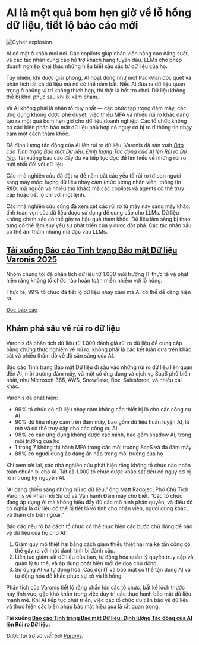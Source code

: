 # AI là một quả bom hẹn giờ về lỗ hổng dữ liệu, tiết lộ báo cáo mới

![Cyber explosion](https://www.bleepstatic.com/content/posts/2025/06/09/varonis-explosion.jpg)

AI có mặt ở khắp mọi nơi. Các copilots giúp nhân viên nâng cao năng suất, và các tác nhân cung cấp hỗ trợ khách hàng tuyến đầu. LLMs cho phép doanh nghiệp khai thác những hiểu biết sâu sắc từ dữ liệu của họ.

Tuy nhiên, khi được giải phóng, AI hoạt động như một Pac-Man đói, quét và phân tích tất cả dữ liệu mà nó có thể nắm bắt. Nếu AI đưa ra dữ liệu quan trọng ở những vị trí không thích hợp, thì thật là hết trò chơi. Dữ liệu không thể bị khôi phục sau khi bị xâm phạm.

Và AI không phải là nhân tố duy nhất — các phức tạp trong đám mây, các ứng dụng không được phê duyệt, việc thiếu MFA và nhiều rủi ro khác đang tạo ra một quả bom hẹn giờ cho dữ liệu doanh nghiệp. Các tổ chức không có các biện pháp bảo mật dữ liệu phù hợp có nguy cơ bị rò rỉ thông tin nhạy cảm một cách thảm khốc.

Để định lượng tác động của AI lên rủi ro dữ liệu, Varonis đã sản xuất [_Báo cáo Tình trạng Bảo mật Dữ liệu: Định lượng Tác động của AI lên Rủi ro Dữ liệu_](https://info.varonis.com/en/state-of-data-security-report-2025?utm%5Fsource=bleepingcomputer&utm%5Fmedium=referral&utm%5Fcampaign=bleepingcomputer%5Freferral&utm%5Fcontent=article). Tải xuống báo cáo đầy đủ và tiếp tục đọc để tìm hiểu về những rủi ro mới nhất đối với dữ liệu.

Các nhà nghiên cứu đã đặt ra để nắm bắt các yếu tố rủi ro từ con người sang máy móc: lượng dữ liệu nhạy cảm (mức lương nhân viên, thông tin R&D, mã nguồn và nhiều thứ khác) mà các copilots và agents có thể truy cập hoặc tiết lộ chỉ với một lệnh.

Các nhà nghiên cứu cũng đã xem xét các rủi ro từ máy này sang máy khác: tính toàn vẹn của dữ liệu được sử dụng để cung cấp cho LLMs. Dữ liệu không chính xác có thể gây ra hậu quả thảm khốc. Dữ liệu lâm sàng bị thao túng có thể làm suy yếu sự phát triển của y dược đột phá. Các tác nhân xấu có thể âm thầm nhúng mã độc vào LLMs.

## [Tải xuống Báo cáo Tình trạng Bảo mật Dữ liệu Varonis 2025](https://info.varonis.com/state-of-data-security-report-2025?utm%5Fsource=bleepingcomputer&utm%5Fmedium=referral&utm%5Fcampaign=bleepingcomputer%5Freferral&utm%5Fcontent=article)

Nhóm chúng tôi đã phân tích dữ liệu từ 1.000 môi trường IT thực tế và phát hiện rằng không tổ chức nào hoàn toàn miễn nhiễm với lỗ hổng.

Thực tế, 99% tổ chức đã tiết lộ dữ liệu nhạy cảm mà AI có thể dễ dàng hiện ra.

[Đọc báo cáo](https://info.varonis.com/state-of-data-security-report-2025?utm%5Fsource=bleepingcomputer&utm%5Fmedium=referral&utm%5Fcampaign=bleepingcomputer%5Freferral&utm%5Fcontent=article)

## Khám phá sâu về rủi ro dữ liệu

Varonis đã phân tích dữ liệu từ 1.000 đánh giá rủi ro dữ liệu để cung cấp bằng chứng thực nghiệm về rủi ro, không phải là các kết luận dựa trên khảo sát và phiếu thăm dò về độ sẵn sàng của AI.

Báo cáo Tình trạng Bảo mật Dữ liệu đi sâu vào những rủi ro dữ liệu liên quan đến AI, môi trường đám mây, và một số ứng dụng và dịch vụ SaaS phổ biến nhất, như Microsoft 365, AWS, Snowflake, Box, Salesforce, và nhiều cái khác.

Varonis đã phát hiện:

* 99% tổ chức có dữ liệu nhạy cảm không cần thiết bị lộ cho các công cụ AI
* 90% dữ liệu nhạy cảm trên đám mây, bao gồm dữ liệu huấn luyện AI, là mở và có thể truy cập cho các công cụ AI
* 98% có các ứng dụng không được xác minh, bao gồm shadow AI, trong môi trường của họ
* 1 trong 7 không thi hành MFA trong các môi trường SaaS và đa đám mây
* 88% có người dùng ảo đang ẩn nấp trong môi trường của họ

Khi xem xét lại, các nhà nghiên cứu phát hiện rằng không tổ chức nào hoàn toàn chuẩn bị cho AI. Tất cả 1.000 tổ chức được khảo sát đều có nguy cơ bị rò rỉ trong kỷ nguyên AI.

“AI đang chiếu sáng những rủi ro dữ liệu,” ông Matt Radolec, Phó Chủ Tịch Varonis về Phản hồi Sự cố và Vận hành Đám mây cho biết. “Các tổ chức đang áp dụng AI mà không hiểu đầy đủ các mô hình phân quyền, và điều đó có nghĩa là dữ liệu có thể bị tiết lộ vô tình cho nhân viên, người dùng khác, và thậm chí bên ngoài.”

Báo cáo nêu rõ ba cách tổ chức có thể thực hiện các bước chủ động để bảo vệ dữ liệu của họ cho AI:

1. Giảm quy mô thiệt hại bằng cách giảm thiểu thiệt hại mà kẻ tấn công có thể gây ra với một danh tính bị đánh cắp.
2. Liên tục giám sát dữ liệu của bạn, tự động hóa quản lý quyền truy cập và quản lý tư thế, và áp dụng phát hiện mối đe dọa chủ động.
3. Sử dụng AI và tự động hóa. Các đội IT và bảo mật có thể tận dụng AI và tự động hóa để khắc phục sự cố và lỗ hổng.

Phân tích của Varonis tiết lộ rằng phần lớn các tổ chức, bất kể kích thước hay lĩnh vực, gặp khó khăn trong việc duy trì các thực hành bảo mật dữ liệu mạnh mẽ. Khi AI tiếp tục phát triển, việc các tổ chức ưu tiên bảo vệ dữ liệu và thực hiện các biện pháp bảo mật hiệu quả là rất quan trọng.

**Tải xuống [Báo cáo Tình trạng Bảo mật Dữ liệu: Định lượng Tác động của AI lên Rủi ro Dữ liệu.](https://info.varonis.com/en/state-of-data-security-report-2025?utm%5Fsource=bleepingcomputer&utm%5Fmedium=referral&utm%5Fcampaign=bleepingcomputer%5Freferral&utm%5Fcontent=article)**

_Được tài trợ và viết bởi [Varonis](https://info.varonis.com/en/state-of-data-security-report-2025?utm%5Fsource=bleepingcomputer&utm%5Fmedium=referral&utm%5Fcampaign=bleepingcomputer%5Freferral&utm%5Fcontent=article)._